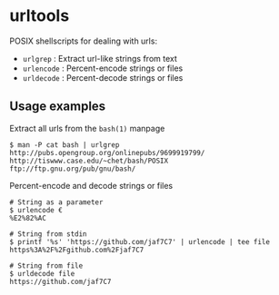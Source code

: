 # urltools


POSIX shellscripts for dealing with urls:

* `urlgrep` : Extract url-like strings from text
* `urlencode` : Percent-encode strings or files
* `urldecode` : Percent-decode strings or files


## Usage examples

Extract all urls from the `bash(1)` manpage
```
$ man -P cat bash | urlgrep
http://pubs.opengroup.org/onlinepubs/9699919799/
http://tiswww.case.edu/~chet/bash/POSIX
ftp://ftp.gnu.org/pub/gnu/bash/
```

Percent-encode and decode strings or files
```
# String as a parameter
$ urlencode €
%E2%82%AC

# String from stdin
$ printf '%s' 'https://github.com/jaf7C7' | urlencode | tee file
https%3A%2F%2Fgithub.com%2Fjaf7C7

# String from file
$ urldecode file
https://github.com/jaf7C7
```
